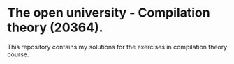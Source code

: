 # The open university - Compilation theory (20364).

This repository contains my solutions for the exercises in compilation theory course.
